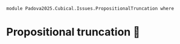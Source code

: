 ```
module Padova2025.Cubical.Issues.PropositionalTruncation where
```

# Propositional truncation 🚧
